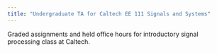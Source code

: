 ```yaml
---
title: "Undergraduate TA for Caltech EE 111 Signals and Systems"
---
```


Graded assignments and held office hours for introductory signal processing class at Caltech.
